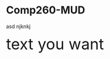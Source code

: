 # Comp260-MUD

asd njknkj

<span style="font-size:300%">text you want</span>

<add Name="FontSize" Key="-K" Value="10"/>
